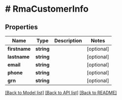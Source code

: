 # # RmaCustomerInfo


## Properties


Name | Type | Description | Notes
------------ | ------------- | ------------- | -------------
**firstname**| **string** |   | [optional]
**lastname**| **string** |   | [optional]
**email**| **string** |   | [optional]
**phone**| **string** |   | [optional]
**grn**| **string** |   | [optional]


[[Back to Model list]](../../README.md#models) [[Back to API list]](../../README.md#endpoints) [[Back to README]](../../README.md)